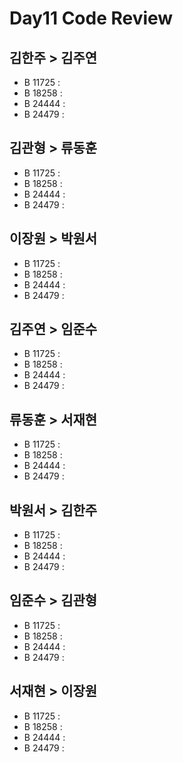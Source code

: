 # Day11 Code Review

## 김한주 > 김주연

- B 11725 :
- B 18258 :
- B 24444 :
- B 24479 :

## 김관형 > 류동훈

- B 11725 :
- B 18258 :
- B 24444 :
- B 24479 :

## 이장원 > 박원서

- B 11725 :
- B 18258 :
- B 24444 :
- B 24479 :

## 김주연 > 임준수

- B 11725 :
- B 18258 :
- B 24444 :
- B 24479 :

## 류동훈 > 서재현

- B 11725 :
- B 18258 :
- B 24444 :
- B 24479 :

## 박원서 > 김한주

- B 11725 :
- B 18258 :
- B 24444 :
- B 24479 :

## 임준수 > 김관형

- B 11725 :
- B 18258 :
- B 24444 :
- B 24479 :

## 서재현 > 이장원

- B 11725 :
- B 18258 :
- B 24444 :
- B 24479 :
